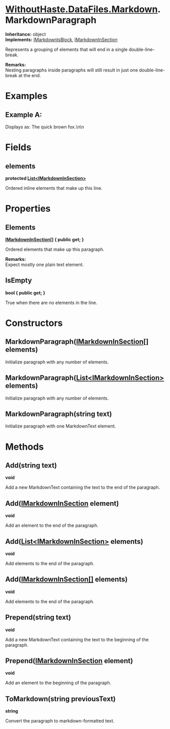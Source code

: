 # [WithoutHaste.DataFiles.Markdown](TableOfContents.WithoutHaste.DataFiles.Markdown.md).MarkdownParagraph

**Inheritance:** object  
**Implements:** [IMarkdownIsBlock](WithoutHaste.DataFiles.Markdown.IMarkdownIsBlock.md), [IMarkdownInSection](WithoutHaste.DataFiles.Markdown.IMarkdownInSection.md)  

Represents a grouping of elements that will end in a single double-line-break.  

**Remarks:**  
Nesting paragraphs inside paragraphs will still result in just one double-line-break at the end.  

# Examples

## Example A:

Displays as: The quick brown fox.\\n\\n  

# Fields

## elements

**protected [List&lt;IMarkdownInSection&gt;](https://docs.microsoft.com/en-us/dotnet/api/system.collections.generic.list-1)**  

Ordered inline elements that make up this line.  

# Properties

## Elements

**[IMarkdownInSection[]](WithoutHaste.DataFiles.Markdown.IMarkdownInSection.md) { public get; }**  

Ordered elements that make up this paragraph.  

**Remarks:**  
Expect mostly one plain text element.  

## IsEmpty

**bool { public get; }**  

True when there are no elements in the line.  

# Constructors

## MarkdownParagraph([IMarkdownInSection[]](WithoutHaste.DataFiles.Markdown.IMarkdownInSection.md) elements)

Initialize paragraph with any number of elements.  

## MarkdownParagraph([List&lt;IMarkdownInSection&gt;](https://docs.microsoft.com/en-us/dotnet/api/system.collections.generic.list-1) elements)

Initialize paragraph with any number of elements.  

## MarkdownParagraph(string text)

Initialize paragraph with one MarkdownText element.  

# Methods

## Add(string text)

**void**  

Add a new MarkdownText containing the text to the end of the paragraph.  

## Add([IMarkdownInSection](WithoutHaste.DataFiles.Markdown.IMarkdownInSection.md) element)

**void**  

Add an element to the end of the paragraph.  

## Add([List&lt;IMarkdownInSection&gt;](https://docs.microsoft.com/en-us/dotnet/api/system.collections.generic.list-1) elements)

**void**  

Add elements to the end of the paragraph.  

## Add([IMarkdownInSection[]](WithoutHaste.DataFiles.Markdown.IMarkdownInSection.md) elements)

**void**  

Add elements to the end of the paragraph.  

## Prepend(string text)

**void**  

Add a new MarkdownText containing the text to the beginning of the paragraph.  

## Prepend([IMarkdownInSection](WithoutHaste.DataFiles.Markdown.IMarkdownInSection.md) element)

**void**  

Add an element to the beginning of the paragraph.  

## ToMarkdown(string previousText)

**string**  

Convert the paragraph to markdown-formatted text.  

